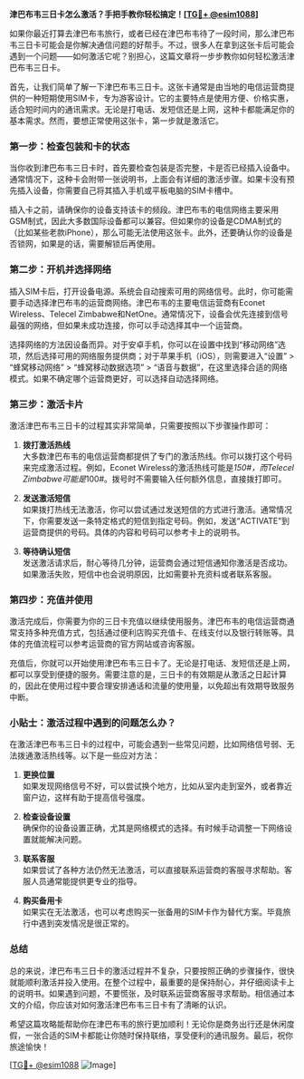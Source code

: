 **津巴布韦三日卡怎么激活？手把手教你轻松搞定！[[TG💪+ @esim1088](https://t.me/s/esim1088)]**

如果你最近打算去津巴布韦旅行，或者已经在津巴布韦待了一段时间，那么津巴布韦三日卡可能会是你解决通信问题的好帮手。不过，很多人在拿到这张卡后可能会遇到一个问题——如何激活它呢？别担心，这篇文章将一步步教你如何轻松激活津巴布韦三日卡。

首先，让我们简单了解一下津巴布韦三日卡。这张卡通常是由当地的电信运营商提供的一种短期使用SIM卡，专为游客设计。它的主要特点是使用方便、价格实惠，适合短时间内的通讯需求。无论是打电话、发短信还是上网，这种卡都能满足你的基本需求。然而，要想正常使用这张卡，第一步就是激活它。

### 第一步：检查包装和卡的状态

当你收到津巴布韦三日卡时，首先要检查包装是否完整，卡是否已经插入设备中。通常情况下，这种卡会附带一张说明书，上面会有详细的激活步骤。如果卡没有预先插入设备，你需要自己将其插入手机或平板电脑的SIM卡槽中。

插入卡之前，请确保你的设备支持该卡的频段。津巴布韦的电信网络主要采用GSM制式，因此大多数国际设备都可以兼容。但如果你的设备是CDMA制式的（比如某些老款iPhone），那么可能无法使用这张卡。此外，还要确认你的设备是否锁网，如果是的话，需要解锁后再使用。

### 第二步：开机并选择网络

插入SIM卡后，打开设备电源。系统会自动搜索可用的网络信号。此时，你可能需要手动选择津巴布韦的运营商网络。津巴布韦的主要电信运营商有Econet Wireless、Telecel Zimbabwe和NetOne。通常情况下，设备会优先连接到信号最强的网络，但如果未成功连接，你可以手动选择其中一个运营商。

选择网络的方法因设备而异。对于安卓手机，你可以在设置中找到“移动网络”选项，然后选择可用的网络服务提供商；对于苹果手机（iOS），则需要进入“设置” > “蜂窝移动网络” > “蜂窝移动数据选项” > “语音与数据”，在这里选择合适的网络模式。如果不确定哪个运营商更好，可以选择自动选择网络。

### 第三步：激活卡片

激活津巴布韦三日卡的过程其实非常简单，只需要按照以下步骤操作即可：

1. **拨打激活热线**  
   大多数津巴布韦的电信运营商都提供了专门的激活热线。你可以拨打这个号码来完成激活过程。例如，Econet Wireless的激活热线可能是*150#，而Telecel Zimbabwe可能是*100#。拨号时不需要输入任何额外信息，直接拨打即可。

2. **发送激活短信**  
   如果拨打热线无法激活，你可以尝试通过发送短信的方式进行激活。通常情况下，你需要发送一条特定格式的短信到指定号码。例如，发送“ACTIVATE”到运营商提供的号码。具体的内容和号码可以参考卡上的说明书。

3. **等待确认短信**  
   发送激活请求后，耐心等待几分钟，运营商会通过短信通知你激活是否成功。如果激活失败，短信中也会说明原因，比如需要补充资料或者联系客服。

### 第四步：充值并使用

激活完成后，你需要为你的三日卡充值以继续使用服务。津巴布韦的电信运营商通常支持多种充值方式，包括通过便利店购买充值卡、在线支付以及银行转账等。具体的充值流程可以参考运营商的官方网站或咨询客服。

充值后，你就可以开始使用津巴布韦三日卡了。无论是打电话、发短信还是上网，都可以享受到便捷的服务。需要注意的是，三日卡的有效期是从激活之日起计算的，因此在使用过程中要合理安排通话和流量的使用量，以免超出有效期导致服务中断。

### 小贴士：激活过程中遇到的问题怎么办？

在激活津巴布韦三日卡的过程中，可能会遇到一些常见问题，比如网络信号弱、无法拨通激活热线等。以下是一些应对方法：

1. **更换位置**  
   如果发现网络信号不好，可以尝试换个地方，比如从室内走到室外，或者靠近窗户边，这样有助于提高信号强度。

2. **检查设备设置**  
   确保你的设备设置正确，尤其是网络模式的选择。有时候手动调整一下网络设置就能解决问题。

3. **联系客服**  
   如果尝试了各种方法仍然无法激活，可以直接联系运营商的客服寻求帮助。客服人员通常能提供更专业的指导。

4. **购买备用卡**  
   如果实在无法激活，也可以考虑购买一张备用的SIM卡作为替代方案。毕竟旅行中遇到突发情况是很正常的。

### 总结

总的来说，津巴布韦三日卡的激活过程并不复杂，只要按照正确的步骤操作，很快就能顺利激活并投入使用。在整个过程中，最重要的是保持耐心，并仔细阅读卡上的说明书。如果遇到问题，不要慌张，及时联系运营商客服寻求帮助。相信通过本文的介绍，你应该对如何激活津巴布韦三日卡有了清晰的认识。

希望这篇攻略能帮助你在津巴布韦的旅行更加顺利！无论你是商务出行还是休闲度假，一张合适的SIM卡都能让你随时保持联络，享受便利的通讯服务。最后，祝你旅途愉快！

[[TG💪+ @esim1088](https://t.me/s/esim1088) ![Image](https://i.postimg.cc/4NQfJmqS/Snipaste-2025-05-13-00-14-12.png)]